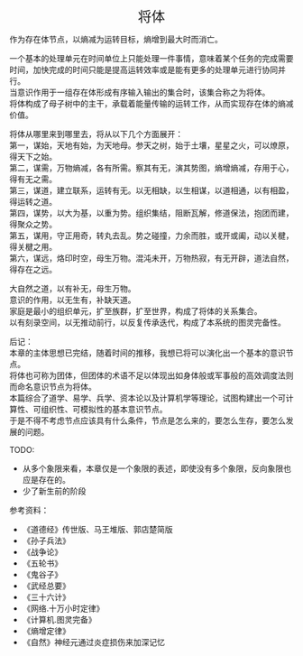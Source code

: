 <center><font size=5>将体</font></center>

作为存在体节点，以熵减为运转目标，熵增到最大时而消亡。<br>

一个基本的处理单元在时间单位上只能处理一件事情，意味着某个任务的完成需要时间，加快完成的时间只能是提高运转效率或是能有更多的处理单元进行协同并行。<br/>
当意识作用于一组存在体形成有序输入输出的集合时，该集合称之为将体。<br/>
将体构成了母子树中的主干，承载着能量传输的运转工作，从而实现存在体的熵减价值。<br/>

将体从哪里来到哪里去，将从以下几个方面展开：<br/>
第一，谋始，天地有始，为天地母。参天之树，始于土壤，星星之火，可以燎原，得天下之始。<br/>
第二，谋需，万物熵减，各有所需。察其有无，演其势图，熵增熵减，存用于心，得有无之需。<br/>
第三，谋道，建立联系，运转有无。以无相缺，以生相谋，以道相通，以有相盈，得运转之道。<br/>
第四，谋势，以大为基，以重为势。组织集结，阻断瓦解，修道保法，抱团而建，得聚众之势。<br/>
第五，谋用，守正用奇，转丸去乱。势之碰撞，力余而胜，或开或阖，动以关楗，得关楗之用。<br/>
第六，谋远，烙印时空，母生万物。混沌未开，万物热寂，有无开辟，道法自然，得存在之远。<br/>

大自然之道，以有补无，母生万物。<br/>
意识的作用，以无生有，补缺天道。<br/>
家庭是最小的组织单元，扩至族群，扩至世界，构成了将体的关系集合。<br/>
以有刻录空间，以无推动前行，以反复传承迭代，构成了本系统的图灵完备性。<br/>

后记：<br/>
本章的主体思想已完结，随着时间的推移，我想已将可以演化出一个基本的意识节点。<br/>
将体也可称为团体，但团体的术语不足以体现出如身体般或军事般的高效调度法则而命名意识节点为将体。<br/>
本篇综合了道学、易学、兵学、资本论以及计算机学等理论，试图构建出一个可计算性、可组织性、可模拟性的基本意识节点。<br/>
于是不得不考虑节点应该具有什么条件，节点是怎么来的，要怎么生存，要怎么发展的问题。<br/>

TODO:
* 从多个象限来看，本章仅是一个象限的表述，即使没有多个象限，反向象限也应是存在的。<br/>
* 少了新生前的阶段

参考资料：
* 《道德经》传世版、马王堆版、郭店楚简版
* 《孙子兵法》
* 《战争论》
* 《五轮书》
* 《鬼谷子》
* 《武经总要》
* 《三十六计》
* 《网络.十万小时定律》
* 《计算机.图灵完备》
* 《熵增定律》
* 《自然》神经元通过炎症损伤来加深记忆
